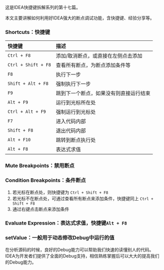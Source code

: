 这是IDEA快捷键拆解系列的第十七篇。

本文主要讲解如何利用好IDEA强大的断点调试功能，含快捷键、经验分享等。

### Shortcuts：快捷键

| 快捷键 | 描述 |
| :--- | :--- |
| `Ctrl + F8` | 添加/取消断点，或直接在左侧点击添加 |
| `Ctrl + Shift + F8` | 查看所有断点，为断点添加条件等 |
| `F8` | 执行下一步 |
| `Shift + Alt + F8` | 强制执行下一步 |
| `F9` | 跳到下一个断点，如果没有则直接运行结束 |
| `Alt + F9` | 运行到光标所在处 |
| `Ctrl + Alt + F9` | 强制运行到光标处 |
| `F7` | 进入代码内部 |
| `Shift + F8` | 退出代码内部 |
| `Alt + F10` | 跳转到断点执行处 |
| `Alt + F8` | 表达式求值 |

### Mute Breakpoints：禁用断点

### Condition Breakpoints：条件断点

1. 若光标在断点处，则快捷键为
   `Ctrl + Shift + F8`
2. 若光标不在断点处，可通过查看所有断点来添加条件，快捷键同上
   `Ctrl + Shift + F8`
3. 通过右键点击断点来添加条件

### Evaluate Expression：表达式求值，快捷键`Alt + F8`

### setValue：一般用于动态修改Debug中运行的值

在分析源码的时候，良好的Debug能力可以帮助我们快速的读懂别人的代码。IDEA为开发者们提供了全面的Debug支持，相信熟练掌握后可以大大的提高我们的Debug能力。



